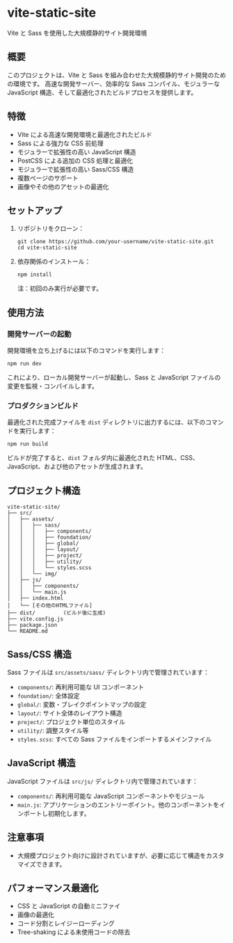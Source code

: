 # vite-static-site

Vite と Sass を使用した大規模静的サイト開発環境

## 概要

このプロジェクトは、Vite と Sass を組み合わせた大規模静的サイト開発のための環境です。
高速な開発サーバー、効率的な Sass コンパイル、モジュラーな JavaScript 構造、そして最適化されたビルドプロセスを提供します。

## 特徴

- Vite による高速な開発環境と最適化されたビルド
- Sass による強力な CSS 前処理
- モジュラーで拡張性の高い JavaScript 構造
- PostCSS による追加の CSS 処理と最適化
- モジュラーで拡張性の高い Sass/CSS 構造
- 複数ページのサポート
- 画像やその他のアセットの最適化

## セットアップ

1. リポジトリをクローン：

   ```
   git clone https://github.com/your-username/vite-static-site.git
   cd vite-static-site
   ```

2. 依存関係のインストール：

   ```
   npm install
   ```

   注：初回のみ実行が必要です。

## 使用方法

### 開発サーバーの起動

開発環境を立ち上げるには以下のコマンドを実行します：

```
npm run dev
```

これにより、ローカル開発サーバーが起動し、Sass と JavaScript ファイルの変更を監視・コンパイルします。

### プロダクションビルド

最適化された完成ファイルを `dist` ディレクトリに出力するには、以下のコマンドを実行します：

```
npm run build
```

ビルドが完了すると、`dist` フォルダ内に最適化された HTML、CSS、JavaScript、および他のアセットが生成されます。

## プロジェクト構造

```
vite-static-site/
├── src/
│   ├── assets/
│   │   ├── sass/
│   │   │   ├── components/
│   │   │   ├── foundation/
│   │   │   ├── global/
│   │   │   ├── layout/
│   │   │   ├── project/
│   │   │   ├── utility/
│   │   │   └── styles.scss
│   │   └── img/
│   ├── js/
│   │   ├── components/
│   │   └── main.js
│   ├── index.html
│   └── [その他のHTMLファイル]
├── dist/         (ビルド後に生成)
├── vite.config.js
├── package.json
└── README.md
```

## Sass/CSS 構造

Sass ファイルは `src/assets/sass/` ディレクトリ内で管理されています：

- `components/`: 再利用可能な UI コンポーネント
- `foundation/`: 全体設定
- `global/`: 変数・ブレイクポイントマップの設定
- `layout/`: サイト全体のレイアウト構造
- `project/`: プロジェクト単位のスタイル
- `utility/`: 調整スタイル等
- `styles.scss`: すべての Sass ファイルをインポートするメインファイル

## JavaScript 構造

JavaScript ファイルは `src/js/` ディレクトリ内で管理されています：

- `components/`: 再利用可能な JavaScript コンポーネントやモジュール
- `main.js`: アプリケーションのエントリーポイント。他のコンポーネントをインポートし初期化します。

## 注意事項

- 大規模プロジェクト向けに設計されていますが、必要に応じて構造をカスタマイズできます。

## パフォーマンス最適化

- CSS と JavaScript の自動ミニファイ
- 画像の最適化
- コード分割とレイジーローディング
- Tree-shaking による未使用コードの除去
